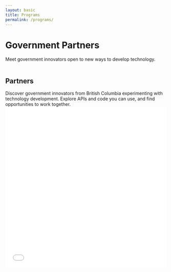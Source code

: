 ```yaml
---
layout: basic
title: Programs
permalink: /programs/
---
```


<div class="container-fluid">
  <div class="row">
    <div class="col-sm-12 devx-partner-header">
      <h1>Government Partners</h1>
      Meet government innovators open to new ways to develop technology.
    </div>
  </div>
  <div class="row">
    <div class="col-lg-12 devx-partner-title">
      <h2>Partners</h2>
    </div>
  </div>
  <div class="row">
    <div class="col-sm-12 devx-partner-desc">
      Discover government innovators from British Columbia experimenting with technology development. Explore APIs and
      code you can use, and find opportunities to work together.
    </div>
  </div>

  <div>
  <iframe src="{{ site.data.config.programsURL }}" width="100%" height="500" frameborder="0" scrolling="no" onload="javascript:resizeIframe(this)">
  </iframe>
  </div>

</div>
<style type="text/css" scoped>
  .devx-partner-title {
    padding-top: 17px;
  }

  .devx-partner-desc {
    padding-top: 20px;
    padding-bottom: 30px;
  }
</style>
